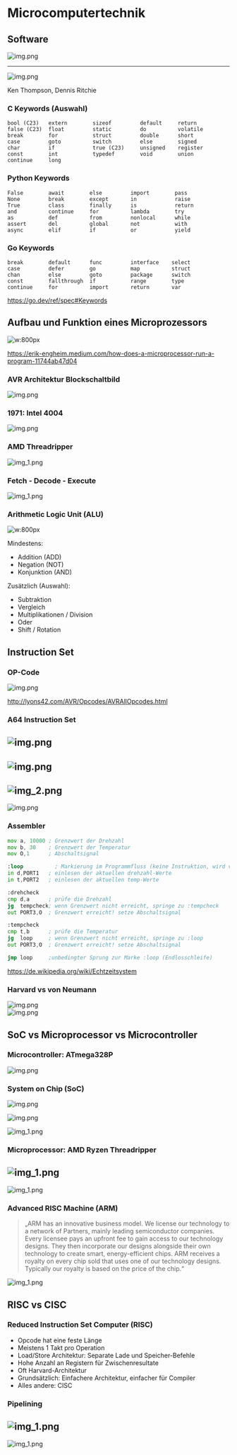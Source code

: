 <!-- headingDivider: 4 -->
<style>
img {
  display: block;
  margin: 0 auto;
}
</style>

# Microcomputertechnik

## Software

![img.png](Tiobe0124.png)

---

![img.png](Thompson_Ritchie.png)

Ken Thompson, Dennis Ritchie

### C Keywords (Auswahl)

```
bool (C23)   extern        sizeof         default     return
false (C23)  float         static         do          volatile
break        for           struct         double      short
case         goto          switch         else        signed
char         if            true (C23)     unsigned    register
const        int           typedef        void        union
continue     long                       
```

### Python Keywords

```
False 	     await        else         import        pass
None 	     break        except       in            raise
True 	     class        finally      is            return
and          continue     for          lambda        try
as           def          from         nonlocal      while
assert 	     del          global       not           with
async 	     elif         if           or            yield
```

### Go Keywords

```
break        default      func         interface    select
case         defer        go           map          struct
chan         else         goto         package      switch
const        fallthrough  if           range        type
continue     for          import       return       var
```

https://go.dev/ref/spec#Keywords

## Aufbau und Funktion eines Microprozessors

![w:800px](Microprocessor.png)

https://erik-engheim.medium.com/how-does-a-microprocessor-run-a-program-11744ab47d04

### AVR Architektur Blockschaltbild

![img.png](AVR_Architecture.png)

### 1971: Intel 4004

![img.png](Intel4004.png)

### AMD Threadripper

![img_1.png](Ryzen_Threadripper_III.png)

### Fetch - Decode - Execute

![img_1.png](Cortex_M4_Pipeline.png)

### Arithmetic Logic Unit (ALU)

![w:800px](ALU.png)

Mindestens:

* Addition (ADD)
* Negation (NOT)
* Konjunktion (AND)

Zusätzlich (Auswahl):

* Subtraktion
* Vergleich
* Multiplikationen / Division
* Oder
* Shift / Rotation

## Instruction Set

### OP-Code

![img.png](MIPS21_OPCode.png)

http://lyons42.com/AVR/Opcodes/AVRAllOpcodes.html

### A64 Instruction Set

![img.png](A64_instruction_set_I.png)
--- 
![img.png](A64_instruction_set_II.png)
---
![img_2.png](A64_instruction_set_III.png)
---
![img.png](A64_instruction_set_IV.png)

### Assembler

```asm
mov a, 10000 ; Grenzwert der Drehzahl
mov b, 30    ; Grenzwert der Temperatur
mov O,1      ; Abschaltsignal

:loop          ; Markierung im Programmfluss (keine Instruktion, wird vom Assembler für Sprungadressen verwendet)
in d,PORT1   ; einlesen der aktuellen drehzahl-Werte
in t,PORT2   ; einlesen der aktuellen temp-Werte

:drehcheck
cmp d,a      ; prüfe die Drehzahl
jg  tempcheck; wenn Grenzwert nicht erreicht, springe zu :tempcheck
out PORT3,O  ; Grenzwert erreicht! setze Abschaltsignal

:tempcheck
cmp t,b      ; prüfe die Temperatur
jg  loop     ; wenn Grenzwert nicht erreicht, springe zu :loop
out PORT3,O  ; Grenzwert erreicht! setze Abschaltsignal

jmp loop     ;unbedingter Sprung zur Marke :loop (Endlosschleife)
```

https://de.wikipedia.org/wiki/Echtzeitsystem

### Harvard vs von Neumann

![img.png](HarvardArchitecture.png) ![img.png](vonNeumannArchitecture.png)

## SoC vs Microprocessor vs Microcontroller

### Microcontroller: ATmega328P

![img.png](img.png)

### System on Chip (SoC)

![img.png](System_on_chip.png)

![img.png](Samsung_Galaxy_S3.png)

![img_1.png](Apple_M1.png)


### Microprocessor: AMD Ryzen Threadripper

![img_1.png](Ryzen_Threadripper_I.png)
---
![img_1.png](Ryzen_Threadripper_II.png)

### Advanced RISC Machine (ARM)

> „ARM has an innovative business model.
> We license our technology to a network of Partners, mainly leading semiconductor companies.
> Every licensee pays an upfront fee to gain access to our technology designs.
> They then incorporate our designs alongside their own technology to create smart, energy-efficient chips.
> ARM receives a royalty on every chip sold that uses one of our technology designs.
> Typically our royalty is based on the price of the chip.“

![img_1.png](arm_company_highlights.png)

## RISC vs CISC

### Reduced Instruction Set Computer (RISC)

- Opcode hat eine feste Länge
- Meistens 1 Takt pro Operation
- Load/Store Architektur: Separate Lade und Speicher-Befehle
- Hohe Anzahl an Registern für Zwischenresultate
- Oft Harvard-Architektur
- Grundsätzlich: Einfachere Architektur, einfacher für Compiler
- Alles andere: CISC

### Pipelining

![img_1.png](Pipelining.png)
---
![img_1.png](Apple_M1_stages.png)